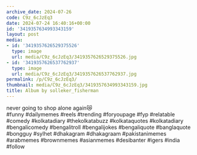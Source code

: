 ```yaml
---
archive_date: 2024-07-26
code: C9z_6cJzEq3
date: 2024-07-24 16:40:16+00:00
id: '3419357634993343159'
layout: post
media:
- id: '3419357626529375526'
  type: image
  url: media/C9z_6cJzEq3/3419357626529375526.jpg
- id: '3419357626537762937'
  type: image
  url: media/C9z_6cJzEq3/3419357626537762937.jpg
permalink: /p/C9z_6cJzEq3/
thumbnail: media/C9z_6cJzEq3/3419357634993343159.jpg
title: Album by solleker_fisherman
---
```


never going to shop alone again😿  
#funny #dailymemes #reels #trending #foryoupage #fyp #relatable #comedy #kolkatadiary #thekolkatabuzz #kolkataquotes #kolkatadiary #bengalicomedy #bengalitroll #bengalijokes #bengaliquote #banglaquote #bongguy #sylhet #dhakagram #dhakagraam #pakistanimemes #arabmemes #brownmemes #asianmemes #desibanter #igers #india #follow